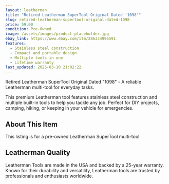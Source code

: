 ```yaml
---
layout: leatherman
title: "Retired Leatherman SuperTool Original Dated '1098'"
slug: retired-leatherman-supertool-original-dated-1098
price: 59.00
condition: Pre-Owned
image: /assets/images/product-placeholder.jpg
ebay_link: https://www.ebay.com/itm/286334996591
features:
  - Stainless steel construction
  - Compact and portable design
  - Multiple tools in one
  - Lifetime warranty
last_updated: 2025-03-10 21:02:22
---
```


Retired Leatherman SuperTool Original Dated "1098" - A reliable Leatherman multi-tool for everyday tasks.

This premium Leatherman tool features stainless steel construction and multiple built-in tools to help you tackle any job. Perfect for DIY projects, camping, hiking, or keeping in your vehicle for emergencies.

## About This Item

This listing is for a pre-owned Leatherman SuperTool multi-tool.

## Leatherman Quality

Leatherman Tools are made in the USA and backed by a 25-year warranty. Known for their durability and versatility, Leatherman tools are trusted by professionals and enthusiasts worldwide.

